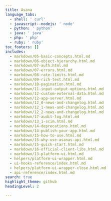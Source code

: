 ```yaml
---
title: Asana
language_tabs:
  - shell: ' curl'
  - javascript--nodejs: ' node'
  - python: ' python'
  - java: ' java'
  - php: ' php'
  - ruby: ' ruby'
toc_footers: []
includes:
  - markdown/05-basic-concepts.html.md
  - markdown/06-object-hierarchy.html.md
  - markdown/07-auth.html.md
  - markdown/07-errors.html.md
  - markdown/08-rate-limits.html.md
  - markdown/09-rich-text.html.md
  - markdown/10-pagination.html.md
  - markdown/11-input-output-options.html.md
  - markdown/12-custom-external-data.html.md
  - markdown/12-app-server.html.md
  - markdown/12_0-news-and-changelog.html.md
  - markdown/12_1-news-and-changelog.html.md
  - markdown/12_2-news-and-changelog.html.md
  - markdown/17-audit-log.html.md
  - markdown/13_1-scim.html.md
  - markdown/14-deprecations.html.md
  - markdown/14-publish-your-app.html.md
  - markdown/15-how-to-use.html.md
  - markdown/15-why-use-asanas-api.html.md
  - markdown/15-quick-start.html.md
  - markdown/16-official-client-libs.html.md
  - markdown/13-platform-ui.html.md
  - helpers/platform-ui-wrapper.html.md
  - ui-hooks-reference/index.html.md
  - helpers/platform-ui-wrapper-close.html.md
  - api-reference/index.html.md
search: true
highlight_theme: github
headingLevel: 2

---
```

